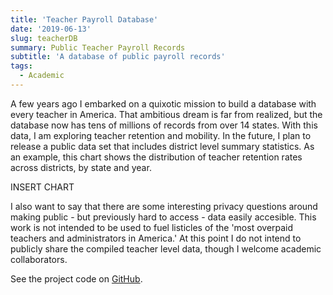 ```yaml
---
title: 'Teacher Payroll Database'
date: '2019-06-13'
slug: teacherDB
summary: Public Teacher Payroll Records
subtitle: 'A database of public payroll records'
tags:
  - Academic
---
```


A few years ago I embarked on a quixotic mission to build a database with every teacher in America. That ambitious dream is far from realized, but the database now has tens of millions of records from over 14 states. With this data, I am exploring teacher retention and mobility. In the future, I plan to release a public data set that includes district level summary statistics. As an example, this chart shows the distribution of teacher retention rates across districts, by state and year.

INSERT CHART

I also want to say that there are some interesting privacy questions around making public - but previously hard to access - data easily accesible. This work is not intended to be used to fuel listicles of the 'most overpaid teachers and administrators in America.' At this point I do not intend to publicly share the compiled teacher level data, though I welcome academic collaborators.

See the project code on [GitHub](https://github.com/williamlief/teacherDB). 